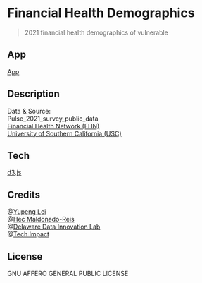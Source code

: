 # Financial Health Demographics
> 2021 financial health demographics of vulnerable

##  App
[App](https://de-data-lab.github.io/financial-health-demographics-Yupeng/)

##  Description  
Data & Source:   
Pulse_2021_survey_public_data      
[Financial Health Network (FHN)](https://finhealthnetwork.org/)  
[University of Southern California (USC)](https://www.usc.edu/)

##  Tech
[d3.js](https://d3js.org/)

##  Credits 
@[Yupeng Lei](https://github.com/YupengLei)  
@[Héc Maldonado-Reis](mailto:hector@techimpact.org)  
@[Delaware Data Innovation Lab](https://ddil.ai/)  
@[Tech Impact](https://techimpact.org/)

##  License  
GNU AFFERO GENERAL PUBLIC LICENSE
